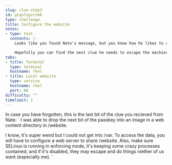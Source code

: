 ```yaml
---
slug: clue-step3
id: gtqnfspzctmk
type: challenge
title: Configure the website
notes:
- type: text
  contents: |-
    Looks like you found Nate's message, but you know how he likes to complicate things.

    Hopefully you can find the next clue he needs to escape the machine...
tabs:
- title: Terminal
  type: terminal
  hostname: rhel
- title: Local website
  type: service
  hostname: rhel
  port: 80
difficulty: ""
timelimit: 1
---
```

In case you have forgotten, this is the last bit of the clue you recieved from Nate:
`
I was able to drop the next bit of the passkey into an image in a web content directory in /website.

I know, it's super weird but I could not get into /var.  To access the data, you will have to configure a web server to share /website.  Also, make sure SELinux is running in enforcing mode, it's keeping some crazy processes contained, and if it's disabled, they may escape and do things niether of us want (especially me).
`

